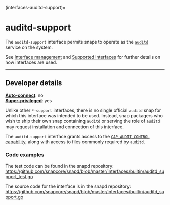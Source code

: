(interfaces-auditd-support)=
# auditd-support

The `auditd-support` interface permits snaps to operate as the [`auditd`](https://www.man7.org/linux/man-pages/man8/auditd.8.html) service on the system.

[comment]: <> (```{tip})

See [Interface management](/) and [Supported interfaces](/interfaces/index) for further details on how interfaces are used.

[comment]: <> (```)

---

<h2 id='heading--dev-details'>Developer details </h2>

**[Auto-connect](/t/interface-management/6154#heading--auto-connections)**: no</br>
**[Super-privileged](/)**: yes</br>

Unlike other `*-support` interfaces, there is no single official `auditd` snap for which this interface was intended to be used. Instead, snap packagers who wish to ship their own snap containing `auditd` or serving the role of `auditd` may request installation and connection of this interface.

The `auditd-support` interface grants access to the [`CAP_AUDIT_CONTROL` capability](https://www.man7.org/linux/man-pages/man7/capabilities.7.html), along with access to files commonly required by `auditd`.

### Code examples

The test code can be found in the snapd repository:</br>https://github.com/snapcore/snapd/blob/master/interfaces/builtin/auditd_support_test.go

The source code for the interface is in the snapd repository:
</br>https://github.com/snapcore/snapd/blob/master/interfaces/builtin/auditd_support.go

